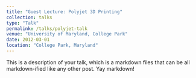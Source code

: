```yaml
---
title: "Guest Lecture: Polyjet 3D Printing"
collection: talks
type: "Talk"
permalink: /talks/polyjet-talk
venue: "University of Maryland, College Park"
date: 2012-03-01
location: "College Park, Maryland"
---
```


This is a description of your talk, which is a markdown files that can be all markdown-ified like any other post. Yay markdown!
